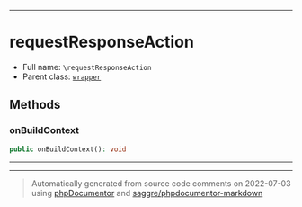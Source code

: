 ***

# requestResponseAction





* Full name: `\requestResponseAction`
* Parent class: [`wrapper`](./yxorP/inc/wrapper.md)




## Methods


### onBuildContext



```php
public onBuildContext(): void
```











***


***
> Automatically generated from source code comments on 2022-07-03 using [phpDocumentor](http://www.phpdoc.org/) and [saggre/phpdocumentor-markdown](https://github.com/Saggre/phpDocumentor-markdown)
